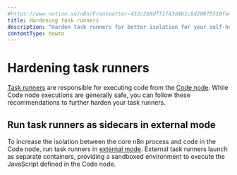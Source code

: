 ```yaml
---
#https://www.notion.so/n8n/Frontmatter-432c2b8dff1f43d4b1c8d20075510fe4
title: Hardening task runners
description: "Harden task runners for better isolation for your self-hosted n8n instance."
contentType: howto
---
```


# Hardening task runners

[Task runners](/hosting/configuration/task-runners/) are responsible for executing code from the [Code node](/integrations/builtin/core-nodes/n8n-nodes-base.code/). While Code node executions are generally safe, you can follow these recommendations to further harden your task runners.

## Run task runners as sidecars in external mode

To increase the isolation between the core n8n process and code in the Code node, run task runners in [external mode](/hosting/configuration/task-runners#setting-up-external-mode). External task runners launch as separate containers, providing a sandboxed environment to execute the JavaScript defined in the Code node.
